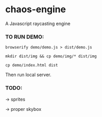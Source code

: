 # chaos-engine

A Javascript raycasting engine

### TO RUN DEMO:

`browserify demo/demo.js > dist/demo.js`

`mkdir dist/img && cp demo/img/* dist/img`

`cp demo/index.html dist`

Then run local server.

### TODO:


-> sprites

-> proper skybox
